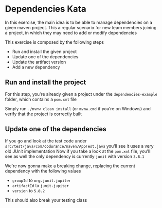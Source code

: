 # Dependencies Kata

In this exercise, the main idea is to be able to manage dependencies on a given maven project.
This a regular scenario for new team members joining a project, in which they may need to add or modify dependencies

This exercise is composed by the following steps

* Run and install the given project
* Update one of the dependencies
* Update the artifact version
* Add a new dependency

## Run and install the project
For this step, you're already given a project under the `dependencies-example` folder, which contains a `pom.xml` file

Simply run
`./mvnw clean install` (or `mvnw.cmd` if you're on Windows) and verify that the project is correctly built

## Update one of the dependencies
If you go and look at the test code under `src/test/java/com/codurance/maven/AppTest.java` you'll see it uses a very old JUnit implementation
Now if you take a look at the `pom.xml` file, you'll see as well the only dependency is currently `junit` with version `3.8.1` 

We're now gonna make a breaking change, replacing the current dependency with the following values

* `groupId` to `org.junit.jupiter` 
* `artifactId` to `junit-jupiter` 
* `version` to `5.8.2`

This should also break your testing class